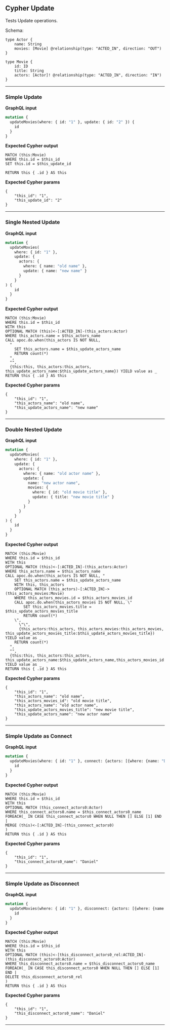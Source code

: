## Cypher Update

Tests Update operations.

Schema:

```schema
type Actor {
    name: String
    movies: [Movie] @relationship(type: "ACTED_IN", direction: "OUT")
}
    
type Movie {
    id: ID
    title: String
    actors: [Actor]! @relationship(type: "ACTED_IN", direction: "IN")
}
```

---

### Simple Update

**GraphQL input**

```graphql
mutation {
  updateMovies(where: { id: "1" }, update: { id: "2" }) {
    id
  }
}
```

**Expected Cypher output**

```cypher
MATCH (this:Movie)
WHERE this.id = $this_id
SET this.id = $this_update_id

RETURN this { .id } AS this
```

**Expected Cypher params**

```cypher-params
{
    "this_id": "1",
    "this_update_id": "2"
}
```

---

### Single Nested Update 

**GraphQL input**

```graphql
mutation {
  updateMovies(
    where: { id: "1" },
    update: { 
      actors: {
        where: { name: "old name" },
        update: { name: "new name" }
      }
    }
) {
    id
  }
}
```

**Expected Cypher output**

```cypher
MATCH (this:Movie)
WHERE this.id = $this_id 
WITH this 
OPTIONAL MATCH (this)<-[:ACTED_IN]-(this_actors:Actor) 
WHERE this_actors.name = $this_actors_name 
CALL apoc.do.when(this_actors IS NOT NULL, 
  " 
    SET this_actors.name = $this_update_actors_name 
    RETURN count(*)
  ",
  "", 
  {this:this, this_actors:this_actors, this_update_actors_name:$this_update_actors_name}) YIELD value as _ 
RETURN this { .id } AS this
```

**Expected Cypher params**

```cypher-params
{
    "this_id": "1",
    "this_actors_name": "old name",
    "this_update_actors_name": "new name"
}
```

---

### Double Nested Update 

**GraphQL input**

```graphql
mutation {
  updateMovies(
    where: { id: "1" },
    update: { 
      actors: {
        where: { name: "old actor name" },
        update: { 
          name: "new actor name",
          movies: {
            where: { id: "old movie title" },
            update: { title: "new movie title" }
          }
        }
      }
    }
) {
    id
  }
}
```

**Expected Cypher output**

```cypher
MATCH (this:Movie) 
WHERE this.id = $this_id 
WITH this 
OPTIONAL MATCH (this)<-[:ACTED_IN]-(this_actors:Actor) 
WHERE this_actors.name = $this_actors_name 
CALL apoc.do.when(this_actors IS NOT NULL, " 
    SET this_actors.name = $this_update_actors_name 
    WITH this, this_actors 
    OPTIONAL MATCH (this_actors)-[:ACTED_IN]->(this_actors_movies:Movie) 
    WHERE this_actors_movies.id = $this_actors_movies_id 
    CALL apoc.do.when(this_actors_movies IS NOT NULL, \" 
        SET this_actors_movies.title = $this_update_actors_movies_title 
        RETURN count(*) 
    \", 
      \"\", 
      {this_actors:this_actors, this_actors_movies:this_actors_movies, this_update_actors_movies_title:$this_update_actors_movies_title}) YIELD value as _ 
    RETURN count(*)
  ", 
  "", 
  {this:this, this_actors:this_actors, this_update_actors_name:$this_update_actors_name,this_actors_movies_id:$this_actors_movies_id,this_update_actors_movies_title:$this_update_actors_movies_title}) YIELD value as _ 
RETURN this { .id } AS this
```

**Expected Cypher params**

```cypher-params
{
    "this_id": "1",
    "this_actors_name": "old name",
    "this_actors_movies_id": "old movie title",
    "this_actors_name": "old actor name",
    "this_update_actors_movies_title": "new movie title",
    "this_update_actors_name": "new actor name"
}
```

---

### Simple Update as Connect

**GraphQL input**

```graphql
mutation {
  updateMovies(where: { id: "1" }, connect: {actors: [{where: {name: "Daniel"}}]}) {
    id
  }
}
```

**Expected Cypher output**

```cypher
MATCH (this:Movie) 
WHERE this.id = $this_id 
WITH this 
OPTIONAL MATCH (this_connect_actors0:Actor) 
WHERE this_connect_actors0.name = $this_connect_actors0_name 
FOREACH(_ IN CASE this_connect_actors0 WHEN NULL THEN [] ELSE [1] END | 
MERGE (this)<-[:ACTED_IN]-(this_connect_actors0) 
) 
RETURN this { .id } AS this
```

**Expected Cypher params**

```cypher-params
{
    "this_id": "1",
    "this_connect_actors0_name": "Daniel"
}
```

---

### Simple Update as Disconnect

**GraphQL input**

```graphql
mutation {
  updateMovies(where: { id: "1" }, disconnect: {actors: [{where: {name: "Daniel"}}]}) {
    id
  }
}
```

**Expected Cypher output**

```cypher
MATCH (this:Movie) 
WHERE this.id = $this_id 
WITH this 
OPTIONAL MATCH (this)<-[this_disconnect_actors0_rel:ACTED_IN]-(this_disconnect_actors0:Actor)
WHERE this_disconnect_actors0.name = $this_disconnect_actors0_name 
FOREACH(_ IN CASE this_disconnect_actors0 WHEN NULL THEN [] ELSE [1] END | 
DELETE this_disconnect_actors0_rel
) 
RETURN this { .id } AS this
```

**Expected Cypher params**

```cypher-params
{
    "this_id": "1",
    "this_disconnect_actors0_name": "Daniel"
}
```

---
